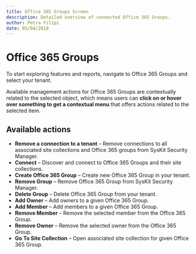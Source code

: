```yaml
---
title: Office 365 Groups Screen
description: Detailed overview of connected Office 365 Groups.
author: Petra Filipi
date: 05/04/2018
---
```


# Office 365 Groups

To start exploring features and reports, navigate to Office 365 Groups and select your tenant.

Available management actions for Office 365 Groups are contextually related to the selected object, which means users can **click on or hover over something to get a contextual menu** that offers actions related to the selected item.

## Available actions

* **Remove a connection to a tenant** – Remove connections to all associated site collections and Office 365 groups from SysKit Security Manager.
* **Connect** – Discover and connect to Office 365 Groups and their site collections.
* **Create Office 365 Group** – Create new Office 365 Group in your tenant.
* **Remove Group** – Remove Office 365 Group from SysKit Security Manager.
* **Delete Group** – Delete Office 365 Group from your tenant.
* **Add Owner** – Add owners to a given Office 365 Group.
* **Add Member** – Add members to a given Office 365 Group.
* **Remove Member** – Remove the selected member from the Office 365 Group.
* **Remove Owner** – Remove the selected owner from the Office 365 Group.
* **Go To Site Collection** – Open associated site collection for given Office 365 Group.

